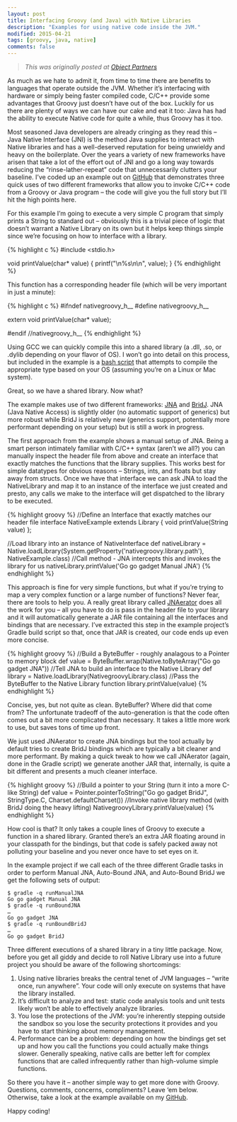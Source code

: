 ```yaml
---
layout: post
title: Interfacing Groovy (and Java) with Native Libraries
description: "Examples for using native code inside the JVM."
modified: 2015-04-21
tags: [groovy, java, native]
comments: false
---
```


> *This was originally posted at [Object Partners](https://objectpartners.com/2015/04/21/interfacing-groovy-and-java-with-native-libraries/)*

As much as we hate to admit it, from time to time there are benefits to languages that operate outside the JVM. Whether it’s interfacing with hardware or simply being faster compiled code, C/C++ provide some advantages that Groovy just doesn’t have out of the box. Luckily for us there are plenty of ways we can have our cake and eat it too: Java has had the ability to execute Native code for quite a while, thus Groovy has it too.

Most seasoned Java developers are already cringing as they read this – Java Native Interface (JNI) is the method Java supplies to interact with Native libraries and has a well-deserved reputation for being unwieldy and heavy on the boilerplate. Over the years a variety of new frameworks have arisen that take a lot of the effort out of JNI and go a long way towards reducing the “rinse-lather-repeat” code that unnecessarily clutters your baseline. I’ve coded up an example out on [GitHub](https://github.com/mike-plummer/NativeGroovy) that demonstrates three quick uses of two different frameworks that allow you to invoke C/C++ code from a Groovy or Java program – the code will give you the full story but I’ll hit the high points here.

For this example I’m going to execute a very simple C program that simply prints a String to standard out – obviously this is a trivial piece of logic that doesn’t warrant a Native Library on its own but it helps keep things simple since we’re focusing on how to interface with a library.

{% highlight c %}
#include <stdio.h>

void printValue(char* value) {
	printf("\n%s\n\n", value);
}
{% endhighlight %}

This function has a corresponding header file (which will be very important in just a minute):

{% highlight c %}
#ifndef nativegroovy_h__
#define nativegroovy_h__

extern void printValue(char* value);

#endif //nativegroovy_h__
{% endhighlight %}

Using GCC we can quickly compile this into a shared library (a .dll, .so, or .dylib depending on your flavor of OS). I won’t go into detail on this process, but included in the example is a [bash script](https://github.com/mike-plummer/NativeGroovy/blob/master/buildLibrary.sh) that attempts to compile the appropriate type based on your OS (assuming you’re on a Linux or Mac system).

Great, so we have a shared library. Now what?

The example makes use of two different frameworks: [JNA](https://github.com/twall/jna) and [BridJ](https://github.com/nativelibs4java/BridJ). JNA (Java Native Access) is slightly older (no automatic support of generics) but more robust while BridJ is relatively new (generics support, potentially more performant depending on your setup) but is still a work in progress.

The first approach from the example shows a manual setup of JNA. Being a smart person intimately familiar with C/C++ syntax (aren’t we all?) you can manually inspect the header file from above and create an interface that exactly matches the functions that the library supplies. This works best for simple datatypes for obvious reasons – Strings, ints, and floats but stay away from structs. Once we have that interface we can ask JNA to load the NativeLibrary and map it to an instance of the interface we just created and presto, any calls we make to the interface will get dispatched to the library to be executed.

{% highlight groovy %}
//Define an Interface that exactly matches our header file
interface NativeExample extends Library {
	void printValue(String value)
};

//Load library into an instance of NativeInterface
def nativeLibrary = Native.loadLibrary(System.getProperty('nativegroovy.library.path'), NativeExample.class)
//Call method - JNA intercepts this and invokes the library for us
nativeLibrary.printValue('Go go gadget Manual JNA')
{% endhighlight %}

This approach is fine for very simple functions, but what if you’re trying to map a very complex function or a large number of functions? Never fear, there are tools to help you. A really great library called [JNAerator](https://github.com/nativelibs4java/JNAerator) does all the work for you – all you have to do is pass in the header file to your library and it will automatically generate a JAR file containing all the interfaces and bindings that are necessary. I’ve extracted this step in the example project’s Gradle build script so that, once that JAR is created, our code ends up even more concise.

{% highlight groovy %}
//Build a ByteBuffer - roughly analagous to a Pointer to memory block
def value = ByteBuffer.wrap(Native.toByteArray("Go go gadget JNA"))
//Tell JNA to build an interface to the Native Library
def library = Native.loadLibrary(NativegroovyLibrary.class)
//Pass the ByteBuffer to the Native Library function
library.printValue(value)
{% endhighlight %}

Concise, yes, but not quite as clean. ByteBuffer? Where did that come from? The unfortunate tradeoff of the auto-generation is that the code often comes out a bit more complicated than necessary. It takes a little more work to use, but saves tons of time up front.

We just used JNAerator to create JNA bindings but the tool actually by default tries to create BridJ bindings which are typically a bit cleaner and more performant. By making a quick tweak to how we call JNAerator (again, done in the Gradle script) we generate another JAR that, internally, is quite a bit different and presents a much cleaner interface.

{% highlight groovy %}
//Build a pointer to your String (turn it into a more C-like String)
def value = Pointer.pointerToString("Go go gadget BridJ", StringType.C, Charset.defaultCharset())
//Invoke native library method (with BridJ doing the heavy lifting)
NativegroovyLibrary.printValue(value)
{% endhighlight %}

How cool is that? It only takes a couple lines of Groovy to execute a function in a shared library. Granted there’s an extra JAR floating around in your classpath for the bindings, but that code is safely packed away not polluting your baseline and you never once have to set eyes on it.

In the example project if we call each of the three different Gradle tasks in order to perform Manual JNA, Auto-Bound JNA, and Auto-Bound BridJ we get the following sets of output:

    $ gradle -q runManualJNA
    Go go gadget Manual JNA
    $ gradle -q runBoundJNA
    …
    Go go gadget JNA
    $ gradle -q runBoundBridJ
    …
    Go go gadget BridJ

Three different executions of a shared library in a tiny little package. Now, before you get all giddy and decide to roll Native Library use into a future project you should be aware of the following shortcomings:

1. Using native libraries breaks the central tenet of JVM languages – “write once, run anywhere”. Your code will only execute on systems that have the library installed.
2. It’s difficult to analyze and test: static code analysis tools and unit tests likely won’t be able to effectively analyze libraries.
3. You lose the protections of the JVM: you’re inherently stepping outside the sandbox so you lose the security protections it provides and you have to start thinking about memory management.
4. Performance can be a problem: depending on how the bindings get set up and how you call the functions you could actually make things slower. Generally speaking, native calls are better left for complex functions that are called infrequently rather than high-volume simple functions.

So there you have it – another simple way to get more done with Groovy. Questions, comments, concerns, compliments? Leave ‘em below. Otherwise, take a look at the example available on my [GitHub](https://github.com/mike-plummer/NativeGroovy).

Happy coding!
